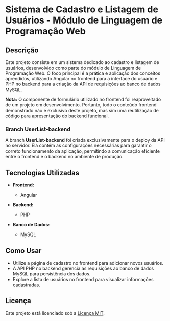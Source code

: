 # Sistema de Cadastro e Listagem de Usuários - Módulo de Linguagem de Programação Web

## Descrição

Este projeto consiste em um sistema dedicado ao cadastro e listagem de usuários, desenvolvido como parte do módulo de Linguagem de Programação Web. O foco principal é a prática e aplicação dos conceitos aprendidos, utilizando Angular no frontend para a interface do usuário e PHP no backend para a criação da API de requisições ao banco de dados MySQL.

**Nota:** O componente de formulário utilizado no frontend foi reaproveitado de um projeto em desenvolvimento. Portanto, todo o conteúdo frontend demonstrado não é exclusivo deste projeto, mas sim uma reutilização de código para apresentação do backend funcional.

### Branch UserList-backend

A branch **UserList-backend** foi criada exclusivamente para o deploy da API no servidor. Ela contém as configurações necessárias para garantir o correto funcionamento da aplicação, permitindo a comunicação eficiente entre o frontend e o backend no ambiente de produção.

## Tecnologias Utilizadas

- **Frontend:**
  - Angular
  
- **Backend:**
  - PHP
  
- **Banco de Dados:**
  - MySQL

## Como Usar

- Utilize a página de cadastro no frontend para adicionar novos usuários.
- A API PHP no backend gerencia as requisições ao banco de dados MySQL para persistência dos dados.
- Explore a lista de usuários no frontend para visualizar informações cadastradas.

## Licença

Este projeto está licenciado sob a [Licença MIT](https://opensource.org/licenses/MIT).
